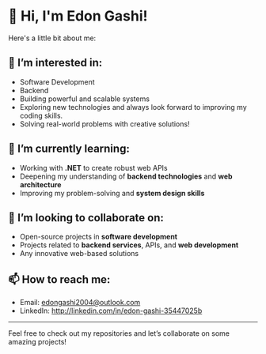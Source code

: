 # 👋 Hi, I'm Edon Gashi!

Here's a little bit about me:

## 👀 I’m interested in:
- Software Development
- Backend
- Building powerful and scalable systems
- Exploring new technologies and always look forward to improving my coding skills.
- Solving real-world problems with creative solutions!

## 🌱 I’m currently learning:
- Working with **.NET** to create robust web APIs
- Deepening my understanding of **backend technologies** and **web architecture**
- Improving my problem-solving and **system design skills**

## 💞️ I’m looking to collaborate on:
- Open-source projects in **software development**
- Projects related to **backend services**, APIs, and **web development**
- Any innovative web-based solutions

## 📫 How to reach me:
- Email: edongashi2004@outlook.com
- LinkedIn: http://linkedin.com/in/edon-gashi-35447025b

---

Feel free to check out my repositories and let’s collaborate on some amazing projects!
